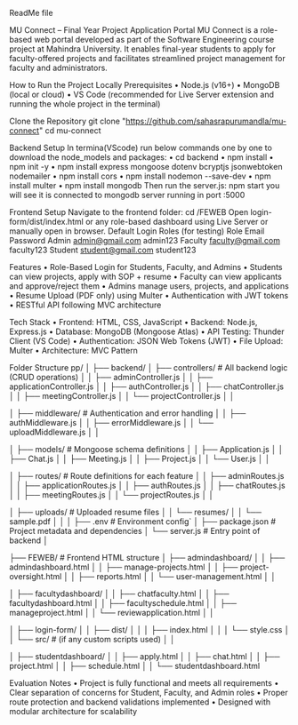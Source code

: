 ReadMe file

MU Connect – Final Year Project Application Portal
MU Connect is a role-based web portal developed as part of the Software Engineering course project at Mahindra University. 
It enables final-year students to apply for faculty-offered projects and facilitates streamlined project management for faculty and administrators.

How to Run the Project Locally
 Prerequisites
•	Node.js (v16+)
•	MongoDB (local or cloud)
•	VS Code (recommended for Live Server extension and running the whole project in the terminal)

Clone the Repository
git clone "https://github.com/sahasrapurumandla/mu-connect"
cd mu-connect

Backend Setup
In termina(VScode) run below commands one by one to download the node_models and packages:
•	cd backend
•	npm install
•	npm init -y
•	npm install express mongoose dotenv bcryptjs jsonwebtoken nodemailer
•	npm install cors
•	npm install nodemon --save-dev
•	npm install multer
•	npm install mongodb
Then run the server.js:
npm start
you will see it is connected to mongodb 
server running in port :5000


Frontend Setup
Navigate to the frontend folder:
cd /FEWEB
Open login-form/dist/index.html or any role-based dashboard using Live Server or manually open in browser.
 Default Login Roles (for testing)
Role	    Email	                               Password
Admin	 admin@gmail.com	   admin123
Faculty	 faculty@gmail.com	    faculty123
Student	  student@gmail.com         student123


 Features
•	Role-Based Login for Students, Faculty, and Admins
•	Students can view projects, apply with SOP + resume
•	Faculty can view applicants and approve/reject them
•	Admins manage users, projects, and applications
•	Resume Upload (PDF only) using Multer
•	Authentication with JWT tokens
•	RESTful API following MVC architecture


Tech Stack
•	Frontend: HTML, CSS, JavaScript
•	Backend: Node.js, Express.js
•	Database: MongoDB (Mongoose Atlas)
•	API Testing: Thunder Client (VS Code)
•	Authentication: JSON Web Tokens (JWT)
•	File Upload: Multer
•	Architecture: MVC Pattern


Folder Structure
pp/
│
├── backend/
│   ├── controllers/              # All backend logic (CRUD operations)
│   │   ├── adminController.js
│   │   ├── applicationController.js
│   │   ├── authController.js
│   │   ├── chatController.js
│   │   ├── meetingController.js
│   │   └── projectController.js
│   │


│   ├── middleware/               # Authentication and error handling
│   │   ├── authMiddleware.js
│   │   ├── errorMiddleware.js
│   │   └── uploadMiddleware.js
│   │



│   ├── models/                   # Mongoose schema definitions
│   │   ├── Application.js
│   │   ├── Chat.js
│   │   ├── Meeting.js
│   │   ├── Project.js
│   │   └── User.js
│   │

│   ├── routes/                   # Route definitions for each feature
│   │   ├── adminRoutes.js
│   │   ├── applicationRoutes.js
│   │   ├── authRoutes.js
│   │   ├── chatRoutes.js
│   │   ├── meetingRoutes.js
│   │   └── projectRoutes.js
│   │

│   ├── uploads/                  # Uploaded resume files
│   │   └── resumes/
│   │       └── sample.pdf
│   │
│   ├── .env                      # Environment config`
│   ├── package.json              # Project metadata and dependencies
│   └── server.js                 # Entry point of backend
│


├── FEWEB/                        # Frontend HTML structure
│   ├── admindashboard/
│   │   ├── admindashboard.html
│   │   ├── manage-projects.html
│   │   ├── project-oversight.html
│   │   ├── reports.html
│   │   └── user-management.html
│   │


│   ├── facultydashboard/
│   │   ├── chatfaculty.html
│   │   ├── facultydashboard.html
│   │   ├── facultyschedule.html
│   │   ├── manageproject.html
│   │   └── reviewapplication.html
│   │


│   ├── login-form/
│   │   ├── dist/
│   │   │   ├── index.html
│   │   │   └── style.css
│   │   └── src/                  # (if any custom scripts used)
│   │

│   ├── studentdashboard/
│   │   ├── apply.html
│   │   ├── chat.html
│   │   ├── project.html
│   │   ├── schedule.html
│   │   └── studentdashboard.html


Evaluation Notes
•	Project is fully functional and meets all requirements
•	Clear separation of concerns for Student, Faculty, and Admin roles
•	Proper route protection and backend validations implemented
•	Designed with modular architecture for scalability




